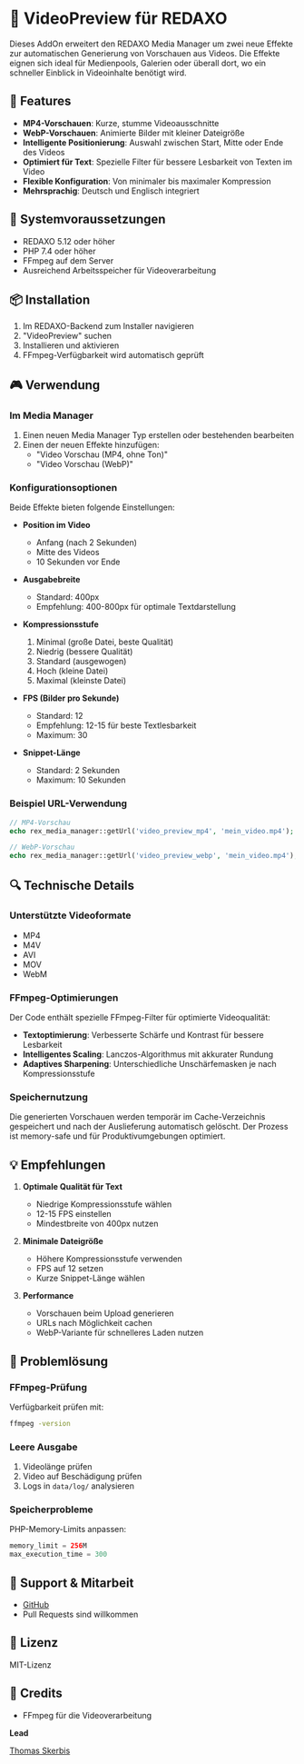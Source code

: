 # 🎥 VideoPreview für REDAXO

Dieses AddOn erweitert den REDAXO Media Manager um zwei neue Effekte zur automatischen Generierung von Vorschauen aus Videos. Die Effekte eignen sich ideal für Medienpools, Galerien oder überall dort, wo ein schneller Einblick in Videoinhalte benötigt wird.

## 🎯 Features

- **MP4-Vorschauen**: Kurze, stumme Videoausschnitte
- **WebP-Vorschauen**: Animierte Bilder mit kleiner Dateigröße
- **Intelligente Positionierung**: Auswahl zwischen Start, Mitte oder Ende des Videos
- **Optimiert für Text**: Spezielle Filter für bessere Lesbarkeit von Texten im Video
- **Flexible Konfiguration**: Von minimaler bis maximaler Kompression
- **Mehrsprachig**: Deutsch und Englisch integriert

## 🔧 Systemvoraussetzungen

- REDAXO 5.12 oder höher
- PHP 7.4 oder höher
- FFmpeg auf dem Server
- Ausreichend Arbeitsspeicher für Videoverarbeitung

## 📦 Installation

1. Im REDAXO-Backend zum Installer navigieren
2. "VideoPreview" suchen
3. Installieren und aktivieren
4. FFmpeg-Verfügbarkeit wird automatisch geprüft

## 🎮 Verwendung

### Im Media Manager

1. Einen neuen Media Manager Typ erstellen oder bestehenden bearbeiten
2. Einen der neuen Effekte hinzufügen:
   - "Video Vorschau (MP4, ohne Ton)"
   - "Video Vorschau (WebP)"

### Konfigurationsoptionen

Beide Effekte bieten folgende Einstellungen:

- **Position im Video**
  - Anfang (nach 2 Sekunden)
  - Mitte des Videos
  - 10 Sekunden vor Ende
  
- **Ausgabebreite**
  - Standard: 400px
  - Empfehlung: 400-800px für optimale Textdarstellung

- **Kompressionsstufe**
  1. Minimal (große Datei, beste Qualität)
  2. Niedrig (bessere Qualität)
  3. Standard (ausgewogen)
  4. Hoch (kleine Datei)
  5. Maximal (kleinste Datei)

- **FPS (Bilder pro Sekunde)**
  - Standard: 12
  - Empfehlung: 12-15 für beste Textlesbarkeit
  - Maximum: 30

- **Snippet-Länge**
  - Standard: 2 Sekunden
  - Maximum: 10 Sekunden

### Beispiel URL-Verwendung

```php
// MP4-Vorschau
echo rex_media_manager::getUrl('video_preview_mp4', 'mein_video.mp4');

// WebP-Vorschau
echo rex_media_manager::getUrl('video_preview_webp', 'mein_video.mp4');
```

## 🔍 Technische Details

### Unterstützte Videoformate
- MP4
- M4V
- AVI
- MOV
- WebM

### FFmpeg-Optimierungen

Der Code enthält spezielle FFmpeg-Filter für optimierte Videoqualität:

- **Textoptimierung**: Verbesserte Schärfe und Kontrast für bessere Lesbarkeit
- **Intelligentes Scaling**: Lanczos-Algorithmus mit akkurater Rundung
- **Adaptives Sharpening**: Unterschiedliche Unschärfemasken je nach Kompressionsstufe

### Speichernutzung

Die generierten Vorschauen werden temporär im Cache-Verzeichnis gespeichert und nach der Auslieferung automatisch gelöscht. Der Prozess ist memory-safe und für Produktivumgebungen optimiert.

## 💡 Empfehlungen

1. **Optimale Qualität für Text**
   - Niedrige Kompressionsstufe wählen
   - 12-15 FPS einstellen
   - Mindestbreite von 400px nutzen

2. **Minimale Dateigröße**
   - Höhere Kompressionsstufe verwenden
   - FPS auf 12 setzen
   - Kurze Snippet-Länge wählen

3. **Performance**
   - Vorschauen beim Upload generieren
   - URLs nach Möglichkeit cachen
   - WebP-Variante für schnelleres Laden nutzen

## 🐛 Problemlösung

### FFmpeg-Prüfung
Verfügbarkeit prüfen mit:
```bash
ffmpeg -version
```

### Leere Ausgabe
1. Videolänge prüfen
2. Video auf Beschädigung prüfen
3. Logs in `data/log/` analysieren

### Speicherprobleme
PHP-Memory-Limits anpassen:
```php
memory_limit = 256M
max_execution_time = 300
```

## 🤝 Support & Mitarbeit

- [GitHub](https://github.com/FriendsOfREDAXO/videopreview)
- Pull Requests sind willkommen

## 📄 Lizenz

MIT-Lizenz



## 👏 Credits
- FFmpeg für die Videoverarbeitung


**Lead**

[Thomas Skerbis](https://github.com/skerbis)

